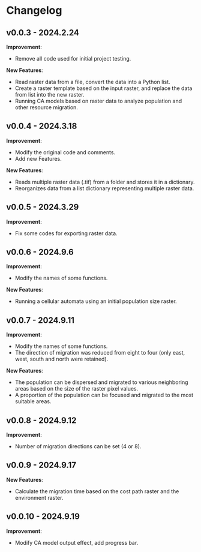 # Changelog

## v0.0.3 - 2024.2.24

**Improvement**:

- Remove all code used for initial project testing.

**New Features**:

- Read raster data from a file, convert the data into a Python list.
- Create a raster template based on the input raster, and replace the data from list into the new raster.
- Running CA models based on raster data to analyze population and other resource migration.

## v0.0.4 - 2024.3.18

**Improvement**:

- Modify the original code and comments.
- Add new Features.

**New Features**:

- Reads multiple raster data (.tif) from a folder and stores it in a dictionary.
- Reorganizes data from a list dictionary representing multiple raster data.

## v0.0.5 - 2024.3.29

**Improvement**:

- Fix some codes for exporting raster data.

## v0.0.6 - 2024.9.6

**Improvement**:

- Modify the names of some functions.

**New Features**:

- Running a cellular automata using an initial population size raster.

## v0.0.7 - 2024.9.11

**Improvement**:

- Modify the names of some functions.
- The direction of migration was reduced from eight to four (only east, west, south and north were retained).

**New Features**:

- The population can be dispersed and migrated to various neighboring areas based on the size of the raster pixel values.
- A proportion of the population can be focused and migrated to the most suitable areas.

## v0.0.8 - 2024.9.12

**Improvement**:

- Number of migration directions can be set (4 or 8).

## v0.0.9 - 2024.9.17

**New Features**:

- Calculate the migration time based on the cost path raster and the environment raster.

## v0.0.10 - 2024.9.19

**Improvement**:

- Modify CA model output effect, add progress bar.
